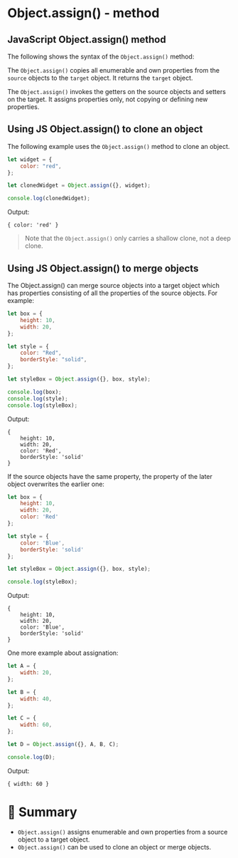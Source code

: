 # Object.assign() - method

## JavaScript Object.assign() method

The following shows the syntax of the `Object.assign()` method:

The `Object.assign()` copies all enumerable and own properties from the `source` objects to the `target` object. It returns the `target` object.

The `Object.assign()` invokes the getters on the source objects and setters on the target. It assigns properties only, not copying or defining new properties.

## Using JS Object.assign() to clone an object

The following example uses the `Object.assign()` method to clone an object.

```js
let widget = {
    color: "red",
};

let clonedWidget = Object.assign({}, widget);

console.log(clonedWidget);
```

Output:

```
{ color: 'red' }
```

> Note that the `Object.assign()` only carries a shallow clone, not a deep clone.

## Using JS Object.assign() to merge objects

The Object.assign() can merge source objects into a target object which has properties consisting of all the properties of the source objects. For example:

```js
let box = {
    height: 10,
    width: 20,
};

let style = {
    color: "Red",
    borderStyle: "solid",
};

let styleBox = Object.assign({}, box, style);

console.log(box);
console.log(style);
console.log(styleBox);
```

Output:

```
{
    height: 10,
    width: 20,
    color: 'Red',
    borderStyle: 'solid'
}
```

If the source objects have the same property, the property of the later object overwrites the earlier one:

```js
let box = {
    height: 10,
    width: 20,
    color: 'Red'
};

let style = {
    color: 'Blue',
    borderStyle: 'solid'
};

let styleBox = Object.assign({}, box, style);

console.log(styleBox);
```

Output:

```
{
    height: 10,
    width: 20,
    color: 'Blue',
    borderStyle: 'solid'
}
```

One more example about assignation:

```js
let A = {
    width: 20,
};

let B = {
    width: 40,
};

let C = {
    width: 60,
};

let D = Object.assign({}, A, B, C);

console.log(D);
```

Output:

```
{ width: 60 }
```

# :memo: Summary

- `Object.assign()` assigns enumerable and own properties from a source object to a target object.
- `Object.assign()` can be used to clone an object or merge objects.
